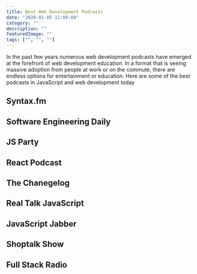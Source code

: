 ```yaml
---
title: Best Web Development Podcasts
date: "2020-01-05 11:00:00"
category: ""
description: ""
featuredImage: ""
tags: ["", "", ""]
---
```


In the past few years numerous web development podcasts have emerged at the forefront of web development education. In a format that is seeing massive adoption from people at work or on the commute, there are endless options for entertainment or education. Here are some of the best podcasts in JavaScript and web development today

## Syntax.fm

## Software Engineering Daily

## JS Party

## React Podcast

## The Chanegelog

## Real Talk JavaScript

## JavaScript Jabber

## Shoptalk Show

## Full Stack Radio